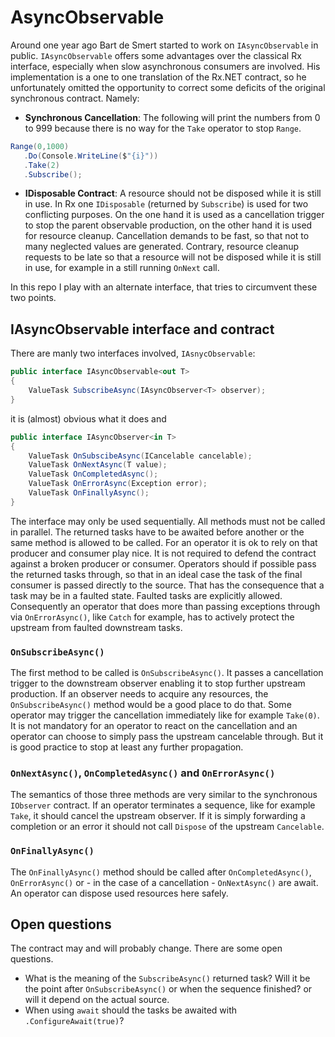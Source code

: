 # AsyncObservable

Around one year ago Bart de Smert started to work on `IAsyncObservable` in public.
`IAsyncObservable` offers some advantages over the classical Rx interface,
especially when slow asynchronous consumers are involved. His implementation is
a one to one translation of the Rx.NET contract, so he unfortunately omitted the 
opportunity to correct some deficits of the original synchronous contract. Namely:

  - __Synchronous Cancellation__: The following will print the numbers from 0 to
  999 because there is no way for the `Take` operator to stop `Range`.
 ```csharp
Range(0,1000)
    .Do(Console.WriteLine($"{i}"))
    .Take(2)
    .Subscribe(); 
 ```
  - __IDisposable Contract__: A resource should not be disposed while it is
  still in use. In Rx one `IDisposable` (returned by `Subscribe`) is used for
  two conflicting purposes. On the one hand it is used as a cancellation trigger
  to stop the parent observable production, on the other hand it is used
  for resource cleanup. Cancellation demands to be fast, so that
  not to many neglected values are generated. Contrary, resource cleanup requests
  to be late so that a resource will not be disposed  while it is still in use, for
  example in a still running `OnNext` call.

In this repo I play with an alternate interface, that tries to circumvent these
two points.

## IAsyncObservable interface and contract

There are manly two interfaces involved, `IAsnycObservable`:

```csharp
public interface IAsyncObservable<out T>
{
    ValueTask SubscribeAsync(IAsyncObserver<T> observer);
}
```
it is (almost) obvious what it does and 

```csharp
public interface IAsyncObserver<in T>
{
    ValueTask OnSubscibeAsync(ICancelable cancelable);
    ValueTask OnNextAsync(T value);
    ValueTask OnCompletedAsync();
    ValueTask OnErrorAsync(Exception error);
    ValueTask OnFinallyAsync();
}
```

The interface may only be used sequentially. All methods must not be called
in parallel. The returned tasks have to be awaited before another or the same
method is allowed to be called. For an operator it is ok to rely on that
producer and consumer play nice. It is not required to defend the contract
against a broken producer or consumer. Operators should if possible pass
the returned tasks through, so that in an ideal case the task of the final
consumer is passed directly to the source. That has the consequence that
a task may be in a faulted state. Faulted tasks are explicitly allowed.
Consequently an operator that does more than passing exceptions through
via `OnErrorAsync()`, like `Catch` for example, has to actively protect
the upstream from faulted downstream tasks.


### `OnSubscribeAsync()`

The first method to be called is `OnSubscribeAsync()`. It passes a cancellation 
trigger to the downstream observer enabling it to stop further upstream production.
If an observer needs to acquire any resources, the `OnSubscribeAsync()` method 
would be a good place to do that. Some operator may trigger the cancellation
immediately like for example `Take(0)`. It is not mandatory for an operator to
react on the cancellation and an operator can choose to simply pass the upstream
cancelable through. But it is good practice to stop at least any further
propagation.

### `OnNextAsync()`, `OnCompletedAsync()` and `OnErrorAsync()`

The semantics of those three methods are very similar to the synchronous
`IObserver` contract. If an operator terminates a sequence, like for example
`Take`, it should cancel the upstream observer. If it is simply forwarding a
completion or an error it should not call `Dispose` of the upstream
`Cancelable`. 

### `OnFinallyAsync()`

The `OnFinallyAsync()` method should be called after `OnCompletedAsync()`, 
`OnErrorAsync()` or - in the case of a cancellation - `OnNextAsync()` are await.
An operator can dispose used resources here safely.

## Open questions

The contract may and will probably change. There are some open questions.

 - What is the meaning of the `SubscribeAsync()` returned task? Will it be
   the point after `OnSubscribeAsync()` or when the sequence finished?
   or will it depend on the actual source.
 - When using `await` should the tasks be awaited with `.ConfigureAwait(true)`?